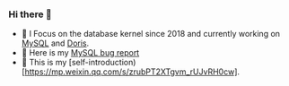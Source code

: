 ### Hi there 👋

- 🔭 I Focus on the database kernel since 2018 and currently working on [MySQL](https://github.com/mysql/mysql-server) and [Doris](https://github.com/apache/doris).
- 🌱 Here is my [MySQL bug report](https://bugs.mysql.com/search.php?cmd=display&status=All&severity=all&reporter=15843759)
- 👀 This is my [self-introduction)[https://mp.weixin.qq.com/s/zrubPT2XTgvm_rUJvRH0cw].
